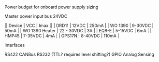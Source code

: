 Power budget for onboard power supply sizing

Master power input bus 24VDC

|| Device | VCC | Imax ||
| DRD11 | 12VDC | 250mA |
| WO 1390 | 9-30VDC | 50mA |
| WO 1390 Heater | 22 - 30VDC | 3A |
| EQ8-E | 5-15VDC | 6mA |
| HMP45 | 7-35VDC | 4mA |
| GPS17N | 8-40VDC | 110mA |


Interfaces

RS422
CANBus
RS232 (TTL? requires level shifting?)
GPIO
Analog Sensing

